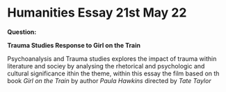 # Humanities Essay 21st May 22

**Question:**

**Trauma Studies Response to Girl on the Train**

Psychoanalysis and Trauma studies explores the impact of trauma within literature and sociey by analysing the rhetorical and psychologic and cultural significance ithin the theme, within this essay the film based on th book *Girl on the Train* by author *Paula Hawkins* directed by *Tate Taylor*
